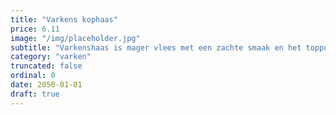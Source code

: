 ```yaml
---
title: "Varkens kophaas"
price: 6.11
image: "/img/placeholder.jpg"
subtitle: "Varkenshaas is mager vlees met een zachte smaak en het toppunt van malsheid: een echte lekkernij. Scharrelvlees, dus extra smakelijk. Heerlijk met champignonroomsaus."
category: "varken"
truncated: false
ordinal: 0
date: 2050-01-01
draft: true
---
```

